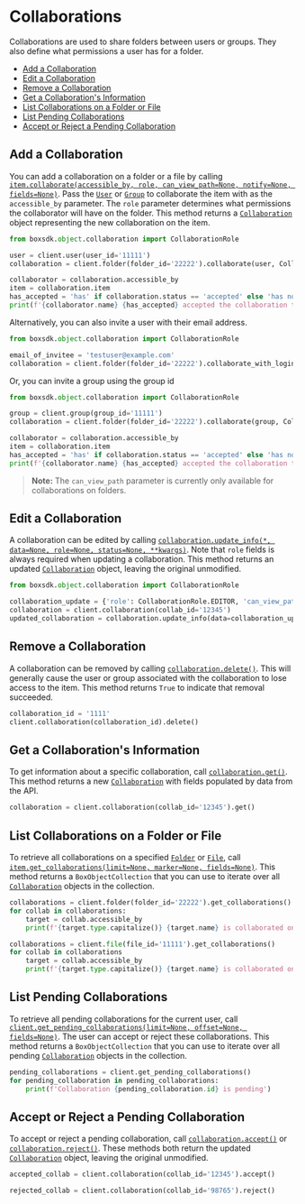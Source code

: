 # Collaborations

Collaborations are used to share folders between users or groups. They also
define what permissions a user has for a folder.

<!-- START doctoc generated TOC please keep comment here to allow auto update -->
<!-- DON'T EDIT THIS SECTION, INSTEAD RE-RUN doctoc TO UPDATE -->

- [Add a Collaboration](#add-a-collaboration)
- [Edit a Collaboration](#edit-a-collaboration)
- [Remove a Collaboration](#remove-a-collaboration)
- [Get a Collaboration's Information](#get-a-collaborations-information)
- [List Collaborations on a Folder or File](#list-collaborations-on-a-folder-or-file)
- [List Pending Collaborations](#list-pending-collaborations)
- [Accept or Reject a Pending Collaboration](#accept-or-reject-a-pending-collaboration)

<!-- END doctoc generated TOC please keep comment here to allow auto update -->

## Add a Collaboration

You can add a collaboration on a folder or a file by calling
[`item.collaborate(accessible_by, role, can_view_path=None, notify=None, fields=None)`][collaborate]. Pass the
[`User`][user_class] or [`Group`][group_class] to collaborate the item with as the `accessible_by` parameter. The
`role` parameter determines what permissions the collaborator will have on the folder. This method returns a
[`Collaboration`][collaboration_class] object representing the new collaboration on the item.

<!-- sample post_collaborations -->

```python
from boxsdk.object.collaboration import CollaborationRole

user = client.user(user_id='11111')
collaboration = client.folder(folder_id='22222').collaborate(user, CollaborationRole.VIEWER)

collaborator = collaboration.accessible_by
item = collaboration.item
has_accepted = 'has' if collaboration.status == 'accepted' else 'has not'
print(f'{collaborator.name} {has_accepted} accepted the collaboration to folder "{item.name}"')
```

Alternatively, you can also invite a user with their email address.

```python
from boxsdk.object.collaboration import CollaborationRole

email_of_invitee = 'testuser@example.com'
collaboration = client.folder(folder_id='22222').collaborate_with_login(email_of_invitee, CollaborationRole.VIEWER)
```

Or, you can invite a group using the group id

<!-- sample post_collaborations group-->

```python
from boxsdk.object.collaboration import CollaborationRole

group = client.group(group_id='11111')
collaboration = client.folder(folder_id='22222').collaborate(group, CollaborationRole.VIEWER)

collaborator = collaboration.accessible_by
item = collaboration.item
has_accepted = 'has' if collaboration.status == 'accepted' else 'has not'
print(f'{collaborator.name} {has_accepted} accepted the collaboration to folder "{item.name}"')
```

> **Note:** The `can_view_path` parameter is currently only available for collaborations on folders.

[collaborate]: https://box-python-sdk.readthedocs.io/en/latest/boxsdk.object.html#boxsdk.object.item.Item.collaborate
[user_class]: https://box-python-sdk.readthedocs.io/en/latest/boxsdk.object.html#boxsdk.object.user.User
[group_class]: https://box-python-sdk.readthedocs.io/en/latest/boxsdk.object.html#boxsdk.object.group.Group
[collaboration_class]: https://box-python-sdk.readthedocs.io/en/latest/boxsdk.object.html#boxsdk.object.collaboration.Collaboration

## Edit a Collaboration

A collaboration can be edited by calling [`collaboration.update_info(*, data=None, role=None, status=None, **kwargs)`][update_info].
Note that `role` fields is always required when updating a collaboration. This method returns an updated
[`Collaboration`][collaboration_class] object, leaving the original unmodified.

<!-- sample put_collaborations_id -->

```python
from boxsdk.object.collaboration import CollaborationRole

collaboration_update = {'role': CollaborationRole.EDITOR, 'can_view_path': False}
collaboration = client.collaboration(collab_id='12345')
updated_collaboration = collaboration.update_info(data=collaboration_update)
```

[update_info]: https://box-python-sdk.readthedocs.io/en/latest/boxsdk.object.html#boxsdk.object.collaboration.Collaboration.update_info

## Remove a Collaboration

A collaboration can be removed by calling [`collaboration.delete()`][delete]. This will generally cause the user or
group associated with the collaboration to lose access to the item. This method returns `True` to indicate that removal
succeeded.

<!-- sample delete_collaborations_id -->

```python
collaboration_id = '1111'
client.collaboration(collaboration_id).delete()
```

[delete]: https://box-python-sdk.readthedocs.io/en/latest/boxsdk.object.html#boxsdk.object.base_object.BaseObject.delete

## Get a Collaboration's Information

To get information about a specific collaboration, call [`collaboration.get()`][get]. This method returns a new
[`Collaboration`][collaboration_class] with fields populated by data from the API.

<!-- sample get_collaborations_id -->

```python
collaboration = client.collaboration(collab_id='12345').get()
```

[get]: https://box-python-sdk.readthedocs.io/en/latest/boxsdk.object.html#boxsdk.object.base_object.BaseObject.get

## List Collaborations on a Folder or File

To retrieve all collaborations on a specified [`Folder`][folder_class] or [`File`][file_class], call
[`item.get_collaborations(limit=None, marker=None, fields=None)`][get_collaborations]. This method returns a
`BoxObjectCollection` that you can use to iterate over all
[`Collaboration`][collaboration_class] objects in the collection.

<!-- sample get_folders_id_collaborations -->

```python
collaborations = client.folder(folder_id='22222').get_collaborations()
for collab in collaborations:
    target = collab.accessible_by
    print(f'{target.type.capitalize()} {target.name} is collaborated on the folder')
```

<!-- sample get_files_id_collaborations -->

```python
collaborations = client.file(file_id='11111').get_collaborations()
for collab in collaborations
    target = collab.accessible_by
    print(f'{target.type.capitalize()} {target.name} is collaborated on the file')
```

[folder_class]: https://box-python-sdk.readthedocs.io/en/latest/boxsdk.object.html#boxsdk.object.folder.Folder
[file_class]: https://box-python-sdk.readthedocs.io/en/latest/boxsdk.object.html#boxsdk.object.file.File
[get_collaborations]: https://box-python-sdk.readthedocs.io/en/latest/boxsdk.object.html#boxsdk.object.item.Item.get_collaborations

## List Pending Collaborations

To retrieve all pending collaborations for the current user, call
[`client.get_pending_collaborations(limit=None, offset=None, fields=None)`][get_pending_collaborations]. The user can
accept or reject these collaborations. This method returns a `BoxObjectCollection` that you
can use to iterate over all pending [`Collaboration`][collaboration_class] objects in the collection.

<!-- sample get_collaborations -->

```python
pending_collaborations = client.get_pending_collaborations()
for pending_collaboration in pending_collaborations:
    print(f'Collaboration {pending_collaboration.id} is pending')
```

[get_pending_collaborations]: https://box-python-sdk.readthedocs.io/en/latest/boxsdk.client.html#boxsdk.client.client.Client.get_pending_collaborations

## Accept or Reject a Pending Collaboration

To accept or reject a pending collaboration, call [`collaboration.accept()`][accept] or
[`collaboration.reject()`][reject]. These methods both return the updated [`Collaboration`][collaboration_class]
object, leaving the original unmodified.

<!-- sample put_collaborations_id accept_or_reject -->

```python
accepted_collab = client.collaboration(collab_id='12345').accept()

rejected_collab = client.collaboration(collab_id='98765').reject()
```

[accept]: https://box-python-sdk.readthedocs.io/en/latest/boxsdk.object.html#boxsdk.object.collaboration.Collaboration.accept
[reject]: https://box-python-sdk.readthedocs.io/en/latest/boxsdk.object.html#boxsdk.object.collaboration.Collaboration.reject
